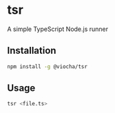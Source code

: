 # tsr

A simple TypeScript Node.js runner

## Installation

```bash
npm install -g @viocha/tsr
```

## Usage

```bash
tsr <file.ts>
```
